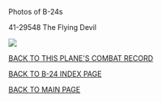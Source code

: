 
Photos of B-24s






 




41-29548 The Flying Devil  

![](41-29548.jpg)  
  

[BACK TO THIS PLANE'S COMBAT RECORD](ValorToVictory/b24s/41-29548.md)  

[BACK TO B-24 INDEX PAGE](ValorToVictory/000b24s.md)  

[BACK TO MAIN PAGE](ValorToVictory/index.html)


